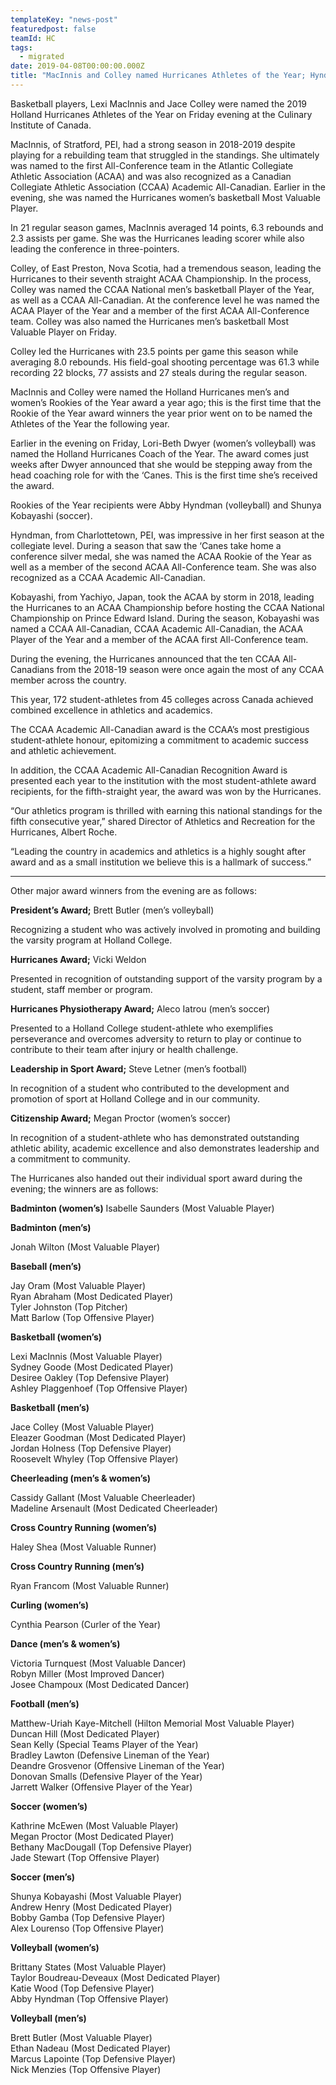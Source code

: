 ```yaml
---
templateKey: "news-post"
featuredpost: false
teamId: HC
tags:
  - migrated
date: 2019-04-08T00:00:00.000Z
title: "MacInnis and Colley named Hurricanes Athletes of the Year; Hyndman and Kobayashi recipients of Rookie of the Year awards"
---
```


Basketball players, Lexi MacInnis and Jace Colley were named the 2019 Holland Hurricanes Athletes of the Year on Friday evening at the Culinary Institute of Canada.

MacInnis, of Stratford, PEI, had a strong season in 2018-2019 despite playing for a rebuilding team that struggled in the standings.  She ultimately was named to the first All-Conference team in the Atlantic Collegiate Athletic Association (ACAA) and was also recognized as a Canadian Collegiate Athletic Association (CCAA) Academic All-Canadian.  Earlier in the evening, she was named the Hurricanes women’s basketball Most Valuable Player.

In 21 regular season games, MacInnis averaged 14 points, 6.3 rebounds and 2.3 assists per game.  She was the Hurricanes leading scorer while also leading the conference in three-pointers.

Colley, of East Preston, Nova Scotia, had a tremendous season, leading the Hurricanes to their seventh straight ACAA Championship.  In the process, Colley was named the CCAA National men’s basketball Player of the Year, as well as a CCAA All-Canadian.  At the conference level he was named the ACAA Player of the Year and a member of the first ACAA All-Conference team.  Colley was also named the Hurricanes men’s basketball Most Valuable Player on Friday.

Colley led the Hurricanes with 23.5 points per game this season while averaging 8.0 rebounds.  His field-goal shooting percentage was 61.3 while recording 22 blocks, 77 assists and 27 steals during the regular season.

MacInnis and Colley were named the Holland Hurricanes men’s and women’s Rookies of the Year award a year ago; this is the first time that the Rookie of the Year award winners the year prior went on to be named the Athletes of the Year the following year.

Earlier in the evening on Friday, Lori-Beth Dwyer (women’s volleyball) was named the Holland Hurricanes Coach of the Year.  The award comes just weeks after Dwyer announced that she would be stepping away from the head coaching role for with the ‘Canes.  This is the first time she’s received the award.

Rookies of the Year recipients were Abby Hyndman (volleyball) and Shunya Kobayashi (soccer).

Hyndman, from Charlottetown, PEI, was impressive in her first season at the collegiate level.  During a season that saw the ‘Canes take home a conference silver medal, she was named the ACAA Rookie of the Year as well as a member of the second ACAA All-Conference team.  She was also recognized as a CCAA Academic All-Canadian.

Kobayashi, from Yachiyo, Japan, took the ACAA by storm in 2018, leading the Hurricanes to an ACAA Championship before hosting the CCAA National Championship on Prince Edward Island.   During the season, Kobayashi was named a CCAA All-Canadian, CCAA Academic All-Canadian, the ACAA Player of the Year and a member of the ACAA first All-Conference team.

During the evening, the Hurricanes announced that the ten CCAA All-Canadians from the 2018-19 season were once again the most of any CCAA member across the country.

This year, 172 student-athletes from 45 colleges across Canada achieved combined excellence in athletics and academics.

The CCAA Academic All-Canadian award is the CCAA’s most prestigious student-athlete honour, epitomizing a commitment to academic success and athletic achievement.

In addition, the CCAA Academic All-Canadian Recognition Award is presented each year to the institution with the most student-athlete award recipients, for the fifth-straight year, the award was won by the Hurricanes.

“Our athletics program is thrilled with earning this national standings for the fifth consecutive year,” shared Director of Athletics and Recreation for the Hurricanes, Albert Roche.

“Leading the country in academics and athletics is a highly sought after award and as a small institution we believe this is a hallmark of success.”

***

Other major award winners from the evening are as follows:

**President’s Award;** Brett Butler (men’s volleyball)

Recognizing a student who was actively involved in promoting and building the varsity program at Holland College.

**Hurricanes Award;** Vicki Weldon

Presented in recognition of outstanding support of the varsity program by a student, staff member or program.

**Hurricanes Physiotherapy Award;** Aleco Iatrou (men’s soccer)

Presented to a Holland College student-athlete who exemplifies perseverance and overcomes adversity to return to play or continue to contribute to their team after injury or health challenge.

**Leadership in Sport Award;** Steve Letner (men’s football)

In recognition of a student who contributed to the development and promotion of sport at Holland College and in our community.

**Citizenship Award;** Megan Proctor (women’s soccer)

In recognition of a student-athlete who has demonstrated outstanding athletic ability, academic excellence and also demonstrates leadership and a commitment to community.

The Hurricanes also handed out their individual sport award during the evening; the winners are as follows:

**Badminton (women’s)**
Isabelle Saunders (Most Valuable Player)

**Badminton (men’s)**

Jonah Wilton (Most Valuable Player)  

**Baseball (men’s)**

Jay Oram (Most Valuable Player)  
Ryan Abraham (Most Dedicated Player)  
Tyler Johnston (Top Pitcher)  
Matt Barlow (Top Offensive Player)  

**Basketball (women’s)**

Lexi MacInnis (Most Valuable Player)  
Sydney Goode (Most Dedicated Player)  
Desiree Oakley (Top Defensive Player)  
Ashley Plaggenhoef (Top Offensive Player)  

**Basketball (men’s)**

Jace Colley (Most Valuable Player)  
Eleazer Goodman (Most Dedicated Player)  
Jordan Holness (Top Defensive Player)  
Roosevelt Whyley (Top Offensive Player)  

**Cheerleading (men’s & women’s)**

Cassidy Gallant (Most Valuable Cheerleader)  
Madeline Arsenault (Most Dedicated Cheerleader)  

**Cross Country Running (women’s)**

Haley Shea (Most Valuable Runner)  

**Cross Country Running (men’s)**

Ryan Francom (Most Valuable Runner)  

**Curling (women’s)**

Cynthia Pearson (Curler of the Year)  

**Dance (men’s & women’s)**

Victoria Turnquest (Most Valuable Dancer)  
Robyn Miller (Most Improved Dancer)  
Josee Champoux (Most Dedicated Dancer)  

**Football (men’s)**

Matthew-Uriah Kaye-Mitchell (Hilton Memorial Most Valuable Player)  
Duncan Hill (Most Dedicated Player)  
Sean Kelly (Special Teams Player of the Year)  
Bradley Lawton (Defensive Lineman of the Year)  
Deandre Grosvenor (Offensive Lineman of the Year)  
Donovan Smalls (Defensive Player of the Year)  
Jarrett Walker (Offensive Player of the Year)  

**Soccer (women’s)**

Kathrine McEwen (Most Valuable Player)  
Megan Proctor (Most Dedicated Player)  
Bethany MacDougall (Top Defensive Player)  
Jade Stewart (Top Offensive Player)  

**Soccer (men’s)**

Shunya Kobayashi (Most Valuable Player)  
Andrew Henry (Most Dedicated Player)  
Bobby Gamba (Top Defensive Player)  
Alex Lourenso (Top Offensive Player)  

**Volleyball (women’s)**

Brittany States (Most Valuable Player)  
Taylor Boudreau-Deveaux (Most Dedicated Player)  
Katie Wood (Top Defensive Player)  
Abby Hyndman (Top Offensive Player)  

**Volleyball (men’s)**

Brett Butler (Most Valuable Player)  
Ethan Nadeau (Most Dedicated Player)  
Marcus Lapointe (Top Defensive Player)  
Nick Menzies (Top Offensive Player)  
